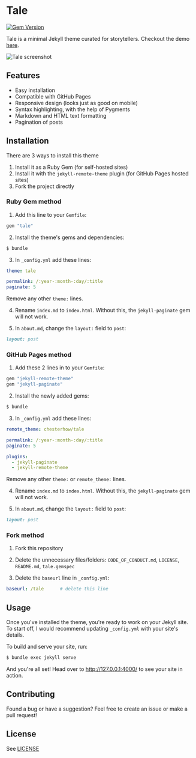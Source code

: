 # Tale

[![Gem Version](https://badge.fury.io/rb/tale.svg)](https://badge.fury.io/rb/tale)

Tale is a minimal Jekyll theme curated for storytellers. Checkout the demo [here](https://chesterhow.github.io/tale/).

![Tale screenshot](http://i.imgur.com/pXZrtmo.png)

## Features

- Easy installation
- Compatible with GitHub Pages
- Responsive design (looks just as good on mobile)
- Syntax highlighting, with the help of Pygments
- Markdown and HTML text formatting
- Pagination of posts

## Installation

There are 3 ways to install this theme

1. Install it as a Ruby Gem (for self-hosted sites)
1. Install it with the `jekyll-remote-theme` plugin (for GitHub Pages hosted sites)
1. Fork the project directly

### Ruby Gem method

1. Add this line to your `Gemfile`:

```ruby
gem "tale"
```

2. Install the theme's gems and dependencies:

```bash
$ bundle
```

3. In `_config.yml` add these lines:

```yaml
theme: tale

permalink: /:year-:month-:day/:title
paginate: 5
```

Remove any other `theme:` lines.

4. Rename `index.md` to `index.html`. Without this, the `jekyll-paginate` gem will not work.

1. In `about.md`, change the `layout:` field to `post`:

```Markdown
layout: post
```

### GitHub Pages method

1. Add these 2 lines in to your `Gemfile`:

```ruby
gem "jekyll-remote-theme"
gem "jekyll-paginate"
```

2. Install the newly added gems:

```bash
$ bundle
```

3. In `_config.yml` add these lines:

```yaml
remote_theme: chesterhow/tale

permalink: /:year-:month-:day/:title
paginate: 5

plugins:
  - jekyll-paginate
  - jekyll-remote-theme
```

Remove any other `theme:` or `remote_theme:` lines.

4. Rename `index.md` to `index.html`. Without this, the `jekyll-paginate` gem will not work.

1. In `about.md`, change the `layout:` field to `post`:

```Markdown
layout: post
```

### Fork method

1. Fork this repository

1. Delete the unnecessary files/folders: `CODE_OF_CONDUCT.md`, `LICENSE`, `README.md`, `tale.gemspec`

1. Delete the `baseurl` line in `_config.yml`:

```yaml
baseurl: /tale      # delete this line
```

## Usage

Once you've installed the theme, you're ready to work on your Jekyll site. To start off, I would recommend updating
`_config.yml` with your site's details.

To build and serve your site, run:

```bash
$ bundle exec jekyll serve
```

And you're all set! Head over to http://127.0.0.1:4000/ to see your site in action.

## Contributing

Found a bug or have a suggestion? Feel free to create an issue or make a pull request!

## License

See [LICENSE](https://github.com/chesterhow/tale/blob/master/LICENSE)
